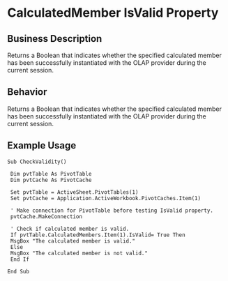 # CalculatedMember IsValid Property

## Business Description
Returns a Boolean that indicates whether the specified calculated member has been successfully instantiated with the OLAP provider during the current session.

## Behavior
Returns a Boolean that indicates whether the specified calculated member has been successfully instantiated with the OLAP provider during the current session.

## Example Usage
```vba
Sub CheckValidity() 
 
 Dim pvtTable As PivotTable 
 Dim pvtCache As PivotCache 
 
 Set pvtTable = ActiveSheet.PivotTables(1) 
 Set pvtCache = Application.ActiveWorkbook.PivotCaches.Item(1) 
 
 ' Make connection for PivotTable before testing IsValid property. 
 pvtCache.MakeConnection 
 
 ' Check if calculated member is valid. 
 If pvtTable.CalculatedMembers.Item(1).IsValid= True Then 
 MsgBox "The calculated member is valid." 
 Else 
 MsgBox "The calculated member is not valid." 
 End If 
 
End Sub
```